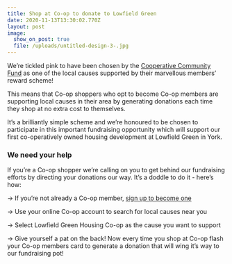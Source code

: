 ```yaml
---
title: Shop at Co-op to donate to Lowfield Green
date: 2020-11-13T13:30:02.770Z
layout: post
image:
  show_on_post: true
  file: /uploads/untitled-design-3-.jpg
---
```

We’re tickled pink to have been chosen by the [Cooperative Community Fund](https://www.coop.co.uk/membership/what-your-community-gets?utm_source=Coop.co.uk&utm_medium=relaunch_block&utm_campaign=value_to_community) as one of the local causes supported by their marvellous members’ reward scheme!

This means that Co-op shoppers who opt to become Co-op members are supporting local causes in their area by generating donations each time they shop at no extra cost to themselves.

It’s a brilliantly simple scheme and we’re honoured to be chosen to participate in this important fundraising opportunity which will support our first co-operatively owned housing development at Lowfield Green in York.

### We need your help

If you’re a Co-op shopper we’re calling on you to get behind our fundraising efforts by directing your donations our way. It’s a doddle to do it - here’s how:

\-> If you’re not already a Co-op member, [sign up to become one](https://membership.coop.co.uk/register?utm_source=Value_to_community&utm_medium=relaunch_link&utm_campaign=join_membership&_ga=2.56028131.910846333.1605188360-1245370504.1604489968&_gac=1.16542276.1604489968.CjwKCAiAv4n9BRA9EiwA30WND0rnPEBEQBOJDDXMmMc0nR9-dJg6P5wT8PA-YSb-Map4ceqVz-3HzhoCxUkQAvD_BwE)

\-> Use your online Co-op account to search for local causes near you

\-> Select Lowfield Green Housing Co-op as the cause you want to support

\-> Give yourself a pat on the back! Now every time you shop at Co-op flash your Co-op members card to generate a donation that will wing it’s way to our fundraising pot!